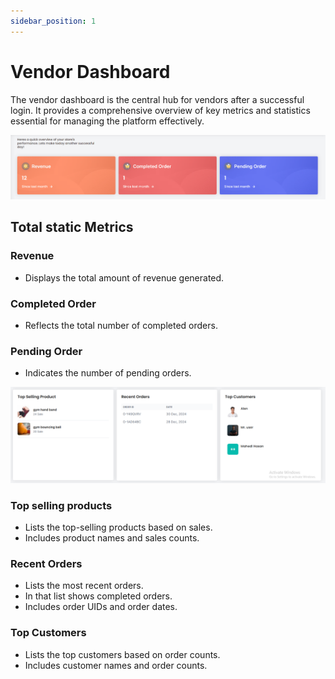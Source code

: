 ```yaml
---
sidebar_position: 1
---
```


# Vendor Dashboard  

The vendor dashboard is the central hub for vendors after a successful login. It provides a comprehensive overview of key metrics and statistics essential for managing the platform effectively.

![dashboard](./img/das.png)


## Total static Metrics
 
### Revenue

- Displays the total amount of revenue generated.

### Completed Order 

- Reflects the total number of completed orders.

### Pending Order

- Indicates the number of pending orders.


![dashboard](./img/das1.png)

### Top selling products

- Lists the top-selling products based on sales.
-  Includes product names and sales counts.

### Recent Orders

- Lists the most recent orders.
- In that list shows completed orders.
- Includes order UIDs and order dates.

### Top Customers

- Lists the top customers based on order counts.
- Includes customer names and order counts.
